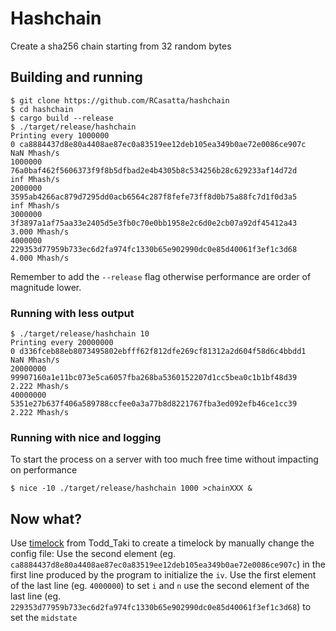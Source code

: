 # Hashchain

Create a sha256 chain starting from 32 random bytes

## Building and running

```
$ git clone https://github.com/RCasatta/hashchain
$ cd hashchain
$ cargo build --release
$ ./target/release/hashchain
Printing every 1000000
0 ca8884437d8e80a4408ae87ec0a83519ee12deb105ea349b0ae72e0086ce907c    NaN Mhash/s
1000000 76a0baf462f5606373f9f8b5dfbad2e4b4305b8c534256b28c629233af14d72d    inf Mhash/s
2000000 3595ab4266ac879d7295dd0acb6564c287f8fefe73ff8d0b75a88fc7d1f0d3a5    inf Mhash/s
3000000 3f3897a1af75aa33e2405d5e3fb0c70e0bb1958e2c6d0e2cb07a92df45412a43  3.000 Mhash/s
4000000 229353d77959b733ec6d2fa974fc1330b65e902990dc0e85d40061f3ef1c3d68  4.000 Mhash/s

```
Remember to add the `--release` flag otherwise performance are order of magnitude lower.


### Running with less output
```
$ ./target/release/hashchain 10
Printing every 20000000
0 d336fceb88eb8073495802ebfff62f812dfe269cf81312a2d604f58d6c4bbdd1    NaN Mhash/s
20000000 99907160a1e11bc073e5ca6057fba268ba5360152207d1cc5bea0c1b1bf48d39  2.222 Mhash/s
40000000 5351e27b637f406a589788ccfee0a3a77b8d8221767fba3ed092efb46ce1cc39  2.222 Mhash/s
```

### Running with nice and logging 
To start the process on a server with too much free time without impacting on performance
```
$ nice -10 ./target/release/hashchain 1000 >chainXXX &
```

## Now what?

Use [timelock](https://github.com/petertodd/timelock) from Todd_Taki to create a timelock by manually change the config file:
Use the second element (eg. `ca8884437d8e80a4408ae87ec0a83519ee12deb105ea349b0ae72e0086ce907c`) in the first line produced by the program to initialize the `iv`.
Use the first element of the last line (eg. `4000000`) to set `i` and `n`
use the second element of the last line (eg. `229353d77959b733ec6d2fa974fc1330b65e902990dc0e85d40061f3ef1c3d68`) to set the `midstate`
